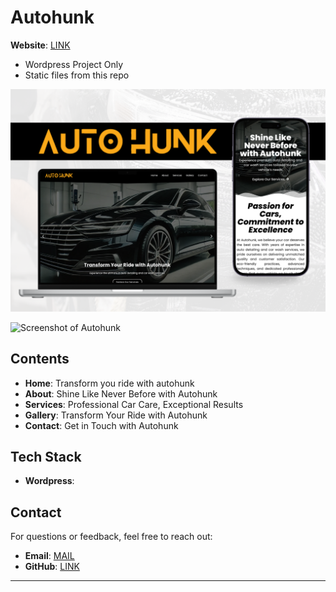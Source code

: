 # Autohunk

**Website**: [LINK](https://palegreen-rail-207685.hostingersite.com/)
  
- Wordpress Project Only
- Static files from this repo


![Screenshot of Autohunk](layout/layout.png)

![Screenshot of Autohunk](layout/mockup.png)

## Contents

- **Home**: Transform you ride with autohunk
- **About**: Shine Like Never Before with Autohunk
- **Services**: Professional Car Care, Exceptional Results
- **Gallery**: Transform Your Ride with Autohunk
- **Contact**: Get in Touch with Autohunk

## Tech Stack

- **Wordpress**:

## Contact

For questions or feedback, feel free to reach out:

- **Email**: [MAIL](mailto:jayjucarjr@gmail.com)
- **GitHub**: [LINK](https://github.com/JayThreeme)

---
